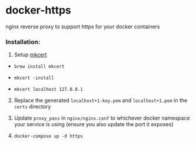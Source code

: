 # docker-https

nginx reverse proxy to support https for your docker containers

### Installation:

1. Setup [mkcert](https://github.com/FiloSottile/mkcert)

* `brew install mkcert`

* `mkcert -install`

* `mkcert localhost 127.0.0.1`

2. Replace the generated `localhost+1-key.pem` and `localhost+1.pem` in the `certs` directory

3. Update `proxy_pass` in `nginx/nginx.conf` to whichever docker namespace your service is using (ensure you also update the port it exposes)

4. `docker-compose up -d https`
